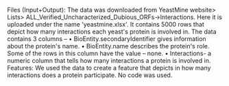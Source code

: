 
Files (Input+Output):  The data was downloaded from YeastMine website> Lists> ALL_Verified_Uncharacterized_Dubious_ORFs->Interactions. Here it is uploaded under the name 'yeastmine.xlsx'.
It contains 5000 rows that depict how many interactions each yeast's protein is involved in. 
The data contains 3 columns – 
•	BioEntity.secondaryIdentifier gives information about the protein's name.
•	BioEntity.name describes the protein's role. Some of the rows in this column have the value – none.
•	Interactions- a numeric column that tells how many interactions a protein is involved in.
Features: We used the data to create a feature that depicts in how many interactions does a protein participate. No code was used.
